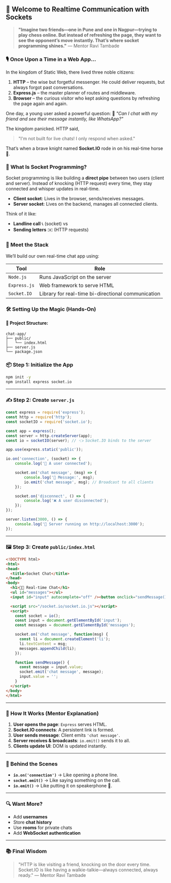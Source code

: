 

## 🌱 Welcome to Realtime Communication with Sockets

> **"Imagine two friends—one in Pune and one in Nagpur—trying to play chess online. But instead of refreshing the page, they want to see the opponent’s move instantly. That’s where socket programming shines."**
> — Mentor Ravi Tambade



### 🎙️ **Once Upon a Time in a Web App…**

In the kingdom of Static Web, there lived three noble citizens:

1. **HTTP** – the wise but forgetful messenger. He could deliver requests, but always forgot past conversations.
2. **Express.js** – the master planner of routes and middleware.
3. **Browser** – the curious visitor who kept asking questions by refreshing the page again and again.

One day, a young user asked a powerful question:
💬 *"Can I chat with my friend and see their message instantly, like WhatsApp?"*

The kingdom panicked. HTTP said,

> "I'm not built for live chats! I only respond when asked."

That’s when a brave knight named **Socket.IO** rode in on his real-time horse 🏇.



### 🔌 **What Is Socket Programming?**

Socket programming is like building a **direct pipe** between two users (client and server). Instead of knocking (HTTP request) every time, they stay connected and whisper updates in real-time.

* **Client socket**: Lives in the browser, sends/receives messages.
* **Server socket**: Lives on the backend, manages all connected clients.

Think of it like:

* **Landline call** 📞 (socket) vs
* **Sending letters** ✉️ (HTTP requests)



### 🧱 Meet the Stack

We’ll build our own real-time chat app using:

| Tool         | Role                                               |
| ------------ | -------------------------------------------------- |
| `Node.js`    | Runs JavaScript on the server                      |
| `Express.js` | Web framework to serve HTML                        |
| `Socket.IO`  | Library for real-time bi-directional communication |



### 🛠️ Setting Up the Magic (Hands-On)

#### 📁 Project Structure:

```
chat-app/
├── public/
│   └── index.html
├── server.js
└── package.json
```



### 📦 Step 1: Initialize the App

```bash
npm init -y
npm install express socket.io
```

---

### ✍️ Step 2: Create `server.js`

```js
const express = require('express');
const http = require('http');
const socketIO = require('socket.io');

const app = express();
const server = http.createServer(app);
const io = socketIO(server); // 👈 Socket.IO binds to the server

app.use(express.static('public'));

io.on('connection', (socket) => {
    console.log('🔌 A user connected');

    socket.on('chat message', (msg) => {
        console.log('💬 Message:', msg);
        io.emit('chat message', msg); // Broadcast to all clients
    });

    socket.on('disconnect', () => {
        console.log('❌ A user disconnected');
    });
});

server.listen(3000, () => {
    console.log('🚀 Server running on http://localhost:3000');
});
```

---

### 🖼️ Step 3: Create `public/index.html`

```html
<!DOCTYPE html>
<html>
<head>
  <title>Socket Chat</title>
</head>
<body>
  <h1>🧑‍💻 Real-time Chat</h1>
  <ul id="messages"></ul>
  <input id="input" autocomplete="off" /><button onclick="sendMessage()">Send</button>

  <script src="/socket.io/socket.io.js"></script>
  <script>
    const socket = io();
    const input = document.getElementById('input');
    const messages = document.getElementById('messages');

    socket.on('chat message', function(msg) {
      const li = document.createElement('li');
      li.textContent = msg;
      messages.appendChild(li);
    });

    function sendMessage() {
      const message = input.value;
      socket.emit('chat message', message);
      input.value = '';
    }
  </script>
</body>
</html>
```

---

### 🔄 How It Works (Mentor Explanation)

1. **User opens the page**: `Express` serves HTML.
2. **Socket.IO connects**: A persistent link is formed.
3. **User sends message**: Client emits `'chat message'`.
4. **Server receives & broadcasts**: `io.emit()` sends it to all.
5. **Clients update UI**: DOM is updated instantly.

---

### 🧠 Behind the Scenes

* **`io.on('connection')`** → Like opening a phone line.
* **`socket.emit()`** → Like saying something on the call.
* **`io.emit()`** → Like putting it on speakerphone 📢.

---

### 🔍 Want More?

* Add **usernames**
* Store **chat history**
* Use **rooms** for private chats
* Add **WebSocket authentication**

---

### 📚 Final Wisdom

> "HTTP is like visiting a friend, knocking on the door every time.
> Socket.IO is like having a walkie-talkie—always connected, always ready."
> — Mentor Ravi Tambade



